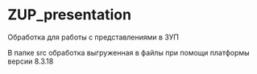 ﻿# ZUP_presentation
Обработка для работы с представлениями в ЗУП

В папке src обработка выгруженная в файлы при помощи платформы версии 8.3.18
